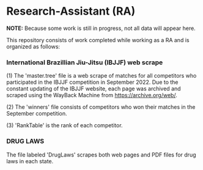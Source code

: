 # Research-Assistant (RA)
**NOTE:** Because some work is still in progress, not all data will appear here.

This repository consists of work completed while working as a RA and is organized as follows: 

### International Brazillian Jiu-Jitsu (IBJJF) web scrape

(1) The 'master.tree' file is a web scrape of matches for all competitors who participated in the IBJJF competition in September 2022. Due to the constant updating of the IBJJF website, each page was archived and scraped using the WayBack Machine from https://archive.org/web/. 

(2) The 'winners' file consists of competitors who won their matches in the September competition.

(3) 'RankTable' is the rank of each competitor.

### **DRUG LAWS**

The file labeled 'DrugLaws' scrapes both web pages and PDF files for drug laws in each state.

